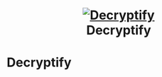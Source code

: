 <h1 align="center">
  <br>
  <a href="https://github.com/ankitdobhal/Decryptify"><img src="![Alt Text](https://thepracticaldev.s3.amazonaws.com/i/j8g3u15awzetgm2gbpfy.JPG)" alt="Decryptify"></a>
  <br>
  Decryptify
  <br>
</h1>

# Decryptify
